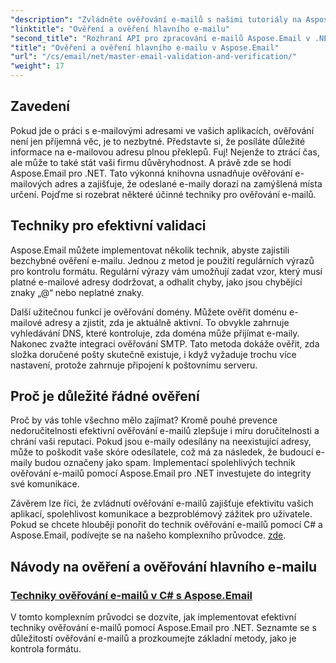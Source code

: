 ```yaml
---
"description": "Zvládněte ověřování e-mailů s našimi tutoriály na Aspose.Email pro .NET. Naučte se efektivní techniky, metody ověřování a další s pomocí snadno srozumitelných průvodců."
"linktitle": "Ověření a ověření hlavního e-mailu"
"second_title": "Rozhraní API pro zpracování e-mailů Aspose.Email v .NET"
"title": "Ověření a ověření hlavního e-mailu v Aspose.Email"
"url": "/cs/email/net/master-email-validation-and-verification/"
"weight": 17
---
```


## Zavedení

Pokud jde o práci s e-mailovými adresami ve vašich aplikacích, ověřování není jen příjemná věc, je to nezbytné. Představte si, že posíláte důležité informace na e-mailovou adresu plnou překlepů. Fuj! Nejenže to ztrácí čas, ale může to také stát vaši firmu důvěryhodnost. A právě zde se hodí Aspose.Email pro .NET. Tato výkonná knihovna usnadňuje ověřování e-mailových adres a zajišťuje, že odeslané e-maily dorazí na zamýšlená místa určení. Pojďme si rozebrat některé účinné techniky pro ověřování e-mailů.

## Techniky pro efektivní validaci

Aspose.Email můžete implementovat několik technik, abyste zajistili bezchybné ověření e-mailu. Jednou z metod je použití regulárních výrazů pro kontrolu formátu. Regulární výrazy vám umožňují zadat vzor, který musí platné e-mailové adresy dodržovat, a odhalit chyby, jako jsou chybějící znaky „@“ nebo neplatné znaky. 

Další užitečnou funkcí je ověřování domény. Můžete ověřit doménu e-mailové adresy a zjistit, zda je aktuálně aktivní. To obvykle zahrnuje vyhledávání DNS, které kontroluje, zda doména může přijímat e-maily. Nakonec zvažte integraci ověřování SMTP. Tato metoda dokáže ověřit, zda složka doručené pošty skutečně existuje, i když vyžaduje trochu více nastavení, protože zahrnuje připojení k poštovnímu serveru.

## Proč je důležité řádné ověření

Proč by vás tohle všechno mělo zajímat? Kromě pouhé prevence nedoručitelnosti efektivní ověřování e-mailů zlepšuje i míru doručitelnosti a chrání vaši reputaci. Pokud jsou e-maily odesílány na neexistující adresy, může to poškodit vaše skóre odesílatele, což má za následek, že budoucí e-maily budou označeny jako spam. Implementací spolehlivých technik ověřování e-mailů pomocí Aspose.Email pro .NET investujete do integrity své komunikace.

Závěrem lze říci, že zvládnutí ověřování e-mailů zajišťuje efektivitu vašich aplikací, spolehlivost komunikace a bezproblémový zážitek pro uživatele. Pokud se chcete hlouběji ponořit do technik ověřování e-mailů pomocí C# a Aspose.Email, podívejte se na našeho komplexního průvodce. [zde](./email-validation-techniques/).


## Návody na ověření a ověřování hlavního e-mailu
### [Techniky ověřování e-mailů v C# s Aspose.Email](./email-validation-techniques/)
V tomto komplexním průvodci se dozvíte, jak implementovat efektivní techniky ověřování e-mailů pomocí Aspose.Email pro .NET. Seznamte se s důležitostí ověřování e-mailů a prozkoumejte základní metody, jako je kontrola formátu.